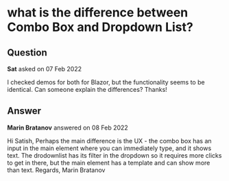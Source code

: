 # what is the difference between Combo Box and Dropdown List?

## Question

**Sat** asked on 07 Feb 2022

I checked demos for both for Blazor, but the functionality seems to be identical. Can someone explain the differences? Thanks!

## Answer

**Marin Bratanov** answered on 08 Feb 2022

Hi Satish, Perhaps the main difference is the UX - the combo box has an input in the main element where you can immediately type, and it shows text. The drodownlist has its filter in the dropdown so it requires more clicks to get in there, but the main element has a template and can show more than text. Regards, Marin Bratanov
